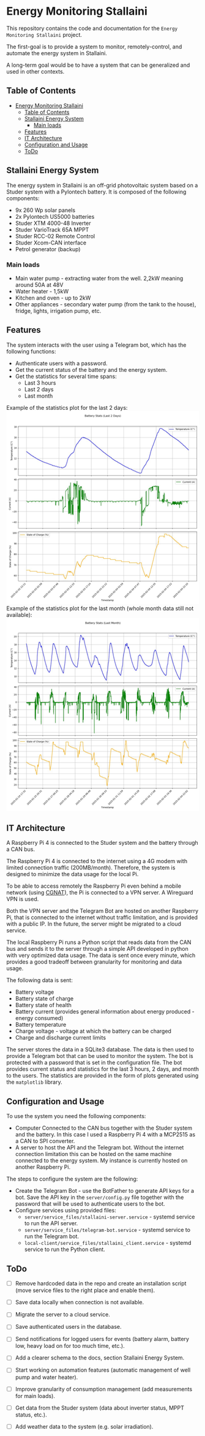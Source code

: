 # Energy Monitoring Stallaini

This repository contains the code and documentation for the `Energy Monitoring Stallaini` project.

The first-goal is to provide a system to monitor, remotely-control, and automate the energy system in Stallaini.

A long-term goal would be to have a system that can be generalized and used in other contexts.

## Table of Contents
- [Energy Monitoring Stallaini](#energy-monitoring-stallaini)
  - [Table of Contents](#table-of-contents)
  - [Stallaini Energy System](#stallaini-energy-system)
    - [Main loads](#main-loads)
  - [Features](#features)
  - [IT Architecture](#it-architecture)
  - [Configuration and Usage](#configuration-and-usage)
  - [ToDo](#todo)

## Stallaini Energy System
The energy system in Stallaini is an off-grid photovoltaic system based on a Studer system with a Pylontech battery. It is composed of the following components:
- 9x 260 Wp solar panels
- 2x Pylontech US5000 batteries
- Studer XTM 4000-48 Inverter
- Studer VarioTrack 65A MPPT
- Studer RCC-02 Remote Control
- Studer Xcom-CAN interface
- Petrol generator (backup)


### Main loads
 - Main water pump - extracting water from the well. 2,2kW meaning around 50A at 48V
 - Water heater - 1,5kW
 - Kitchen and oven - up to 2kW
 - Other appliances - secondary water pump (from the tank to the house), fridge, lights, irrigation pump, etc.

## Features
The system interacts with the user using a Telegram bot, which has the following functions:
- Authenticate users with a password.
- Get the current status of the battery and the energy system.
- Get the statistics for several time spans:
    - Last 3 hours
    - Last 2 days
    - Last month

Example of the statistics plot for the last 2 days:
![](images/2days_stats.jpg)
Example of the statistics plot for the last month (whole month data still not available):
![](images/month_stats.jpg)

## IT Architecture
A Raspberry Pi 4 is connected to the Studer system and the battery through a CAN bus. 

The Raspberry Pi 4 is connected to the internet using a 4G modem with limited connection traffic (200MB/month). Therefore, the system is designed to minimize the data usage for the local Pi.

To be able to access remotely the Raspberry Pi even behind a mobile network (using [CGNAT](https://en.wikipedia.org/wiki/Carrier-grade_NAT)), the Pi is connected to a VPN server. A Wireguard VPN is used.

Both the VPN server and the Telegram Bot are hosted on another Raspberry Pi, that is connected to the internet without traffic limitation, and is provided with a public IP. In the future, the server might be migrated to a cloud service.

The local Raspberry Pi runs a Python script that reads data from the CAN bus and sends it to the server through a simple API developed in python with very optimized data usage. The data is sent once every minute, which provides a good tradeoff between granularity for monitoring and data usage.

The following data is sent:
 - Battery voltage
 - Battery state of charge
 - Battery state of health
 - Battery current (provides general information about energy produced - energy consumed)
 - Battery temperature
 - Charge voltage - voltage at which the battery can be charged
 - Charge and discharge current limits

The server stores the data in a SQLite3 database. The data is then used to provide a Telegram bot that can be used to monitor the system. The bot is protected with a password that is set in the configuration file. The bot provides current status and statistics for the last 3 hours, 2 days, and month to the users. The statistics are provided in the form of plots generated using the `matplotlib` library.

## Configuration and Usage
To use the system you need the following components:
- Computer Connected to the CAN bus together with the Studer system and the battery. In this case I used a Raspberry Pi 4 with a MCP2515 as a CAN to SPI converter.
- A server to host the API and the Telegram bot. Without the internet connection limitation this can be hosted on the same machine connected to the energy system. My instance is currently hosted on another Raspberry Pi.
  
The steps to configure the system are the following:
 - Create the Telegram Bot - use the BotFather to generate API keys for a bot. Save the API key in the `server/config.py` file together with the password that will be used to authenticate users to the bot.
 - Configure services using provided files:
    - `server/service_files/stallaini-server.service` - systemd service to run the API server.
    - `server/service_files/telegram-bot.service` - systemd service to run the Telegram bot.
    - `local-client/service_files/stallaini_client.service` - systemd service to run the Python client.

## ToDo
- [ ] Remove hardcoded data in the repo and create an installation script (move service files to the right place and enable them).
- [ ] Save data locally when connection is not available.
- [ ] Migrate the server to a cloud service.
- [ ] Save authenticated users in the database.
- [ ] Send notifications for logged users for events (battery alarm, battery low, heavy load on for too much time, etc.).
- [ ] Add a clearer schema to the docs, section Stallaini Energy System.
- [ ] Start working on automation features (automatic management of well pump and water heater).
- [ ] Improve granularity of consumption management (add measurements for main loads).
- [ ] Get data from the Studer system (data about inverter status, MPPT status, etc.).
- [ ] Add weather data to the system (e.g. solar irradiation).

